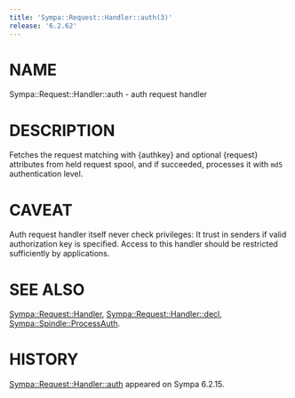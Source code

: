 ```yaml
---
title: 'Sympa::Request::Handler::auth(3)'
release: '6.2.62'
---
```


# NAME

Sympa::Request::Handler::auth - auth request handler

# DESCRIPTION

Fetches the request matching with {authkey} and optional {request} attributes
from held request spool,
and if succeeded, processes it with `md5` authentication level.

# CAVEAT

Auth request handler itself never check privileges:
It trust in senders if valid authorization key is specified.
Access to this handler should be restricted sufficiently by applications.

# SEE ALSO

[Sympa::Request::Handler](./Sympa-Request-Handler.3.md),
[Sympa::Request::Handler::decl](./Sympa-Request-Handler-decl.3.md),
[Sympa::Spindle::ProcessAuth](./Sympa-Spindle-ProcessAuth.3.md).

# HISTORY

[Sympa::Request::Handler::auth](./Sympa-Request-Handler-auth.3.md) appeared on Sympa 6.2.15.
